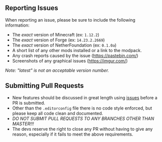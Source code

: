 Reporting Issues
----------------
When reporting an issue, please be sure to include the following information:

- The _exact_ version of Minecraft (ex: `1.12.2`)
- The _exact_ version of Forge (ex: `14.23.2.2669`)
- The _exact_ version of NetherFoundation (ex: `0.1.0a`)
- A short list of any other mods installed or a link to the modpack.
- Any crash reports caused by the issue (https://pastebin.com/)
- Screenshots of any graphical issues (https://imgur.com/)

_Note: "latest" is not an acceptable version number._

Submitting Pull Requests
------------------------

- New features should be discussed in great length using [issues](https://github.com/TehSeph/NetherFoundation/issues) before a PR is submitted.
- Other than the `.editorconfig` file there is no code style enforced, but please keep all code clean and documented.
- _DO NOT SUBMIT PULL REQUESTS TO ANY BRANCHES OTHER THAN MASTER!!!_
- The devs reserve the right to close any PR without having to give any reason, especially if it fails to meet the above requirements.
